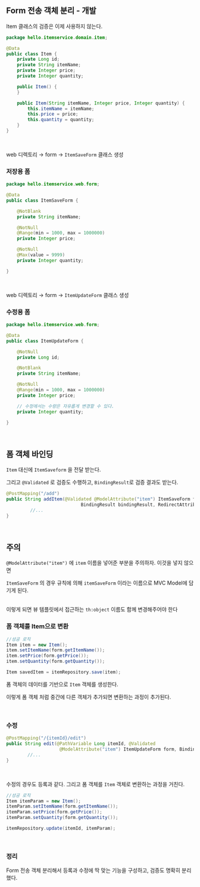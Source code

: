 ## Form 전송 객체 분리 - 개발

Item 클래스의 검증은 이제 사용하지 않는다.

```java
package hello.itemservice.domain.item;

@Data
public class Item {
    private Long id;
    private String itemName;
    private Integer price;
    private Integer quantity;

    public Item() {
    }

    public Item(String itemName, Integer price, Integer quantity) {
        this.itemName = itemName;
        this.price = price;
        this.quantity = quantity;
    }
}
```

<br/>

web 디렉토리 → form → `ItemSaveForm` 클래스 생성



### 저장용 폼

```java
package hello.itemservice.web.form;

@Data
public class ItemSaveForm {

    @NotBlank
    private String itemName;

    @NotNull
    @Range(min = 1000, max = 1000000)
    private Integer price;

    @NotNull
    @Max(value = 9999)
    private Integer quantity;

}
```

<br/>

web 디렉토리 → form → `ItemUpdateForm` 클래스 생성

### 수정용 폼

```java
package hello.itemservice.web.form;

@Data
public class ItemUpdateForm {

    @NotNull
    private Long id;

    @NotBlank
    private String itemName;

    @NotNull
    @Range(min = 1000, max = 1000000)
    private Integer price;

    // 수정에서는 수량은 자유롭게 변경할 수 있다.
    private Integer quantity;

}
```

<br/>

## 폼 객체 바인딩

`Item` 대신에 `ItemSaveform` 을 전달 받는다. 

그리고 `@Validated` 로 검증도 수행하고, `BindingResult`로 검증 결과도 받는다.

```java
@PostMapping("/add")
public String addItem(@Validated @ModelAttribute("item") ItemSaveForm form,
							BindingResult bindingResult, RedirectAttributes redirectAttributes) {
		 //...
}
```

<br/>

## 주의

`@ModelAttribute("item")` 에 `item` 이름을 넣어준 부분을 주의하자. 이것을 넣지 않으면

`ItemSaveForm` 의 경우 규칙에 의해 `itemSaveForm` 이라는 이름으로 MVC Model에 담기게 된다.

<br/>이렇게 되면 뷰 템플릿에서 접근하는 `th:object` 이름도 함께 변경해주어야 한다

### 폼 객체를 Item으로 변환

```java
//성공 로직
Item item = new Item();
item.setItemName(form.getItemName());
item.setPrice(form.getPrice());
item.setQuantity(form.getQuantity());

Item savedItem = itemRepository.save(item);
```

폼 객체의 데이터를 기반으로 `Item` 객체를 생성한다. 

이렇게 폼 객체 처럼 중간에 다른 객체가 추가되면 변환하는 과정이 추가된다.

<br/>

### 수정

```java
@PostMapping("/{itemId}/edit")
public String edit(@PathVariable Long itemId, @Validated
					@ModelAttribute("item") ItemUpdateForm form, BindingResult bindingResult) {
		//...
}
```

<br/>

수정의 경우도 등록과 같다. 그리고 폼 객체를 `Item` 객체로 변환하는 과정을 거친다.

```java
//성공 로직
Item itemParam = new Item();
itemParam.setItemName(form.getItemName());
itemParam.setPrice(form.getPrice());
itemParam.setQuantity(form.getQuantity());

itemRepository.update(itemId, itemParam);
```

<br/>

### 정리

Form 전송 객체 분리해서 등록과 수정에 딱 맞는 기능을 구성하고, 검증도 명확히 분리했다.